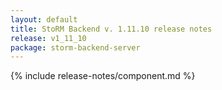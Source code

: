 ```yaml
---
layout: default
title: StoRM Backend v. 1.11.10 release notes
release: v1_11_10
package: storm-backend-server
---
```


{% include release-notes/component.md %}
